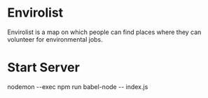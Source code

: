 # Envirolist
Envirolist is a map on which people can find places where they can volunteer for environmental jobs.


# Start Server
nodemon --exec npm run babel-node -- index.js                             
